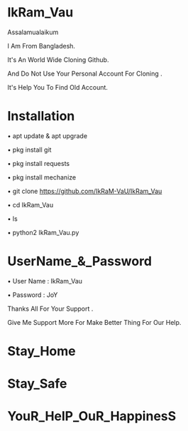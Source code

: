 # IkRam_Vau

Assalamualaikum

I Am From Bangladesh.

It's An World Wide Cloning Github.

And Do Not Use Your Personal Account 
For Cloning .

It's Help You To Find Old Account.

# Installation

• apt update & apt upgrade

• pkg install git

• pkg install requests

• pkg install mechanize

• git clone https://github.com/IkRaM-VaU/IkRam_Vau

• cd IkRam_Vau

• ls

• python2 IkRam_Vau.py

# UserName_&_Password

• User Name : IkRam_Vau

• Password : JoY



Thanks All For Your Support .

Give Me Support More For Make Better Thing For Our Help.

# Stay_Home
# Stay_Safe
# YouR_HelP_OuR_HappinesS
